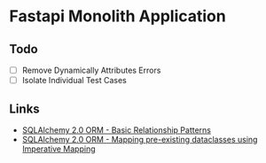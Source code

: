 # Fastapi Monolith Application

## Todo

- [ ] Remove Dynamically Attributes Errors
- [ ] Isolate Individual Test Cases

## Links

- [SQLAlchemy 2.0 ORM - Basic Relationship Patterns](https://docs.sqlalchemy.org/en/20/orm/basic_relationships.html)
- [SQLAlchemy 2.0 ORM - Mapping pre-existing dataclasses using Imperative Mapping](https://docs.sqlalchemy.org/en/20/orm/dataclasses.html#mapping-pre-existing-dataclasses-using-imperative-mapping)